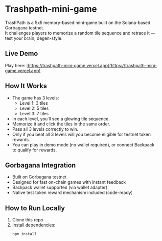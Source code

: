 # Trashpath-mini-game


TrashPath is a 5x5 memory-based mini-game built on the Solana-based Gorbagana testnet.  
It challenges players to memorize a random tile sequence and retrace it — test your brain, degen-style.

##  Live Demo

 Play here: [https://trashpath-mini-game.vercel.app](https://trashpath-mini-game.vercel.app)


##  How It Works

- The game has 3 levels:  
   - Level 1: 3 tiles  
   - Level 2: 5 tiles  
   - Level 3: 7 tiles  
- In each level, you'll see a glowing tile sequence.  
- Memorize it and click the tiles in the same order.  
- Pass all 3 levels correctly to win.  
- Only if you beat all 3 levels will you become eligible for testnet token rewards.  
- You can play in demo mode (no wallet required), or connect Backpack to qualify for rewards.


##  Gorbagana Integration

- Built on Gorbagana testnet
- Designed for fast on-chain games with instant feedback
- Backpack wallet supported (via wallet adapter)
- Native test token reward mechanism included (code-ready)

##  How to Run Locally

1. Clone this repo  
2. Install dependencies:
   ```bash
   npm install
